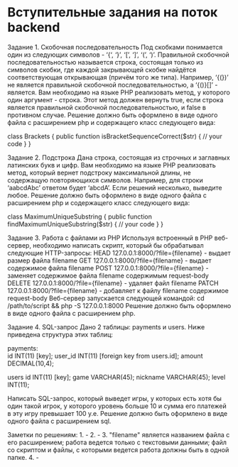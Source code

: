 # Вступительные задания на поток backend 

Задание 1. Скобочная последовательность
Под скобками понимается один из следующих символов - ‘{‘, ‘}’, ‘[’, ‘]’, ‘(’, ‘)’.
Правильной скобочной последовательностью называется строка, состоящая только из символов скобки, где каждой закрывающей скобке найдётся соответствующая открывающая (причём того же типа). Например, ‘{(})’ не является правильной скобочной последовательностью, а ‘{()}[]’ - является.
Вам необходимо на языке PHP реализовать метод, у которого один аргумент - строка. Этот метод должен вернуть true, если строка является правильной скобочной последовательностью, и false в противном случае.
Решение должно быть оформлено в виде одного файла с расширением php и содержащего класс следующего вида:

class Brackets
{
  public function isBracketSequenceCorrect($str) {
    // your code
  }
}


Задание 2. Подстрока
Дана строка, состоящая из строчных и заглавных латинских букв и цифр. Вам необходимо на языке PHP реализовать метод, который вернет подстроку максимальной длины, не содержащую повторяющихся символов. Например, для строки ‘aabcdAbc’ ответом будет ‘abcdA’. Если решений несколько, выведите любое.
Решение должно быть оформлено в виде одного файла с расширением php и содержащего класс следующего вида:

class MaximumUniqueSubstring
{
  public function findMaximumUniqueSubstring($str) {
    // your code
  }
}


Задание 3. Работа с файлами из PHP
Используя встроенный в PHP веб-сервер, необходимо написать скрипт, который бы обрабатывал следующие HTTP-запросы:
HEAD 	127.0.0.1:8000/?file={filename} - выдает размер файла filename
GET 	127.0.0.1:8000/?file={filename} - выдает содержимое файла filename
POST 	127.0.0.1:8000/?file={filename} - заменяет содержимое файла filename содержимым request-body
DELETE 127.0.0.1:8000/?file={filename} - удаляет файл filename
PATCH	  127.0.0.1:8000/?file={filename} - добавляет к файлу filename содержимое request-body
Веб-сервер запускается следующей командой:
cd /path/to/script && php -S 127.0.0.1:8000
Решение должно быть оформлено в виде одного файла с расширением php.


Задание 4. SQL-запрос
Дано 2 таблицы: payments и users. Ниже приведена структура этих таблиц:

payments: <br>
	id INT(11) [key];
	user_id INT(11) [foreign key from users.id];
	amount DECIMAL(10,4);

users
	id INT(11) [key];
	game VARCHAR(45);
	nickname VARCHAR(45);
	level INT(11);

Написать SQL-запрос, который выведет игры, у которых есть хотя бы один такой игрок, у которого уровень больше 10 и сумма его платежей в эту игру превышает 100 у.е.
Решение должно быть оформлено в виде одного файла с расширением sql.


Заметки по решениям:
	1. -
	2. -
	3. "filename" является названием файла с его расширением; работа ведется только с текстовыми данными; файл со скриптом и файлы, с которыми ведется работа должны быть в одной папке.
	4. -

